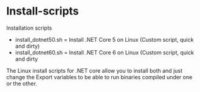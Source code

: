 # Install-scripts
Installation scripts

- install_dotnet50.sh = Install .NET Core 5 on Linux (Custom script, quick and dirty)
- install_dotnet60.sh = Install .NET Core 6 on Linux (Custom script, quick and dirty

The Linux install scripts for .NET core allow you to install both and just change the Export variables to be able to run binaries compiled under one or the other.
